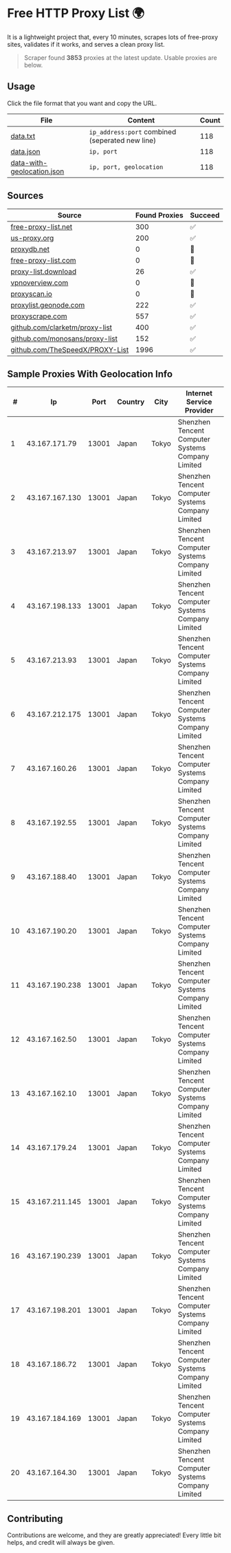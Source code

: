 
# Free HTTP Proxy List 🌍

It is a lightweight project that, every 10 minutes, scrapes lots of free-proxy sites, validates if it works, and serves a clean proxy list.


> Scraper found **3853** proxies at the latest update. Usable proxies are below.

## Usage

Click the file format that you want and copy the URL.


|File|Content|Count|
|----|-------|-----|
|[data.txt](https://raw.githubusercontent.com/themiralay/Proxy-List-World/master/data.txt)|`ip_address:port` combined (seperated new line)|118|
|[data.json](https://raw.githubusercontent.com/themiralay/Proxy-List-World/master/data.json)|`ip, port`|118|
|[data-with-geolocation.json](https://raw.githubusercontent.com/themiralay/Proxy-List-World/master/data-with-geolocation.json)|`ip, port, geolocation`|118|

## Sources

|Source|Found Proxies|Succeed|
|------|-------------|-------|
|[free-proxy-list.net](https://free-proxy-list.net)|300|✅|
|[us-proxy.org](https://www.us-proxy.org)|200|✅|
|[proxydb.net](http://proxydb.net)|0|🚫|
|[free-proxy-list.com](https://free-proxy-list.com/?page=&port=&type%5B%5D=http&type%5B%5D=https&up_time=0&search=Search)|0|🚫|
|[proxy-list.download](https://www.proxy-list.download/HTTP)|26|✅|
|[vpnoverview.com](https://vpnoverview.com/privacy/anonymous-browsing/free-proxy-servers)|0|🚫|
|[proxyscan.io](https://www.proxyscan.io)|0|🚫|
|[proxylist.geonode.com](https://proxylist.geonode.com/api/proxy-list?limit=300&page=1&sort_by=lastChecked&sort_type=desc&protocols=http,https)|222|✅|
|[proxyscrape.com](https://api.proxyscrape.com/v2/?request=displayproxies&protocol=http&timeout=10000&country=all&ssl=all&anonymity=all)|557|✅|
|[github.com/clarketm/proxy-list](https://raw.githubusercontent.com/clarketm/proxy-list/master/proxy-list-raw.txt)|400|✅|
|[github.com/monosans/proxy-list](https://raw.githubusercontent.com/monosans/proxy-list/main/proxies/http.txt)|152|✅|
|[github.com/TheSpeedX/PROXY-List](https://raw.githubusercontent.com/TheSpeedX/PROXY-List/master/http.txt)|1996|✅|


## Sample Proxies With Geolocation Info

|#|Ip|Port|Country|City|Internet Service Provider|
|-|--|----|-------|----|-------------------------|
|1|43.167.171.79|13001|Japan|Tokyo|Shenzhen Tencent Computer Systems Company Limited|
|2|43.167.167.130|13001|Japan|Tokyo|Shenzhen Tencent Computer Systems Company Limited|
|3|43.167.213.97|13001|Japan|Tokyo|Shenzhen Tencent Computer Systems Company Limited|
|4|43.167.198.133|13001|Japan|Tokyo|Shenzhen Tencent Computer Systems Company Limited|
|5|43.167.213.93|13001|Japan|Tokyo|Shenzhen Tencent Computer Systems Company Limited|
|6|43.167.212.175|13001|Japan|Tokyo|Shenzhen Tencent Computer Systems Company Limited|
|7|43.167.160.26|13001|Japan|Tokyo|Shenzhen Tencent Computer Systems Company Limited|
|8|43.167.192.55|13001|Japan|Tokyo|Shenzhen Tencent Computer Systems Company Limited|
|9|43.167.188.40|13001|Japan|Tokyo|Shenzhen Tencent Computer Systems Company Limited|
|10|43.167.190.20|13001|Japan|Tokyo|Shenzhen Tencent Computer Systems Company Limited|
|11|43.167.190.238|13001|Japan|Tokyo|Shenzhen Tencent Computer Systems Company Limited|
|12|43.167.162.50|13001|Japan|Tokyo|Shenzhen Tencent Computer Systems Company Limited|
|13|43.167.162.10|13001|Japan|Tokyo|Shenzhen Tencent Computer Systems Company Limited|
|14|43.167.179.24|13001|Japan|Tokyo|Shenzhen Tencent Computer Systems Company Limited|
|15|43.167.211.145|13001|Japan|Tokyo|Shenzhen Tencent Computer Systems Company Limited|
|16|43.167.190.239|13001|Japan|Tokyo|Shenzhen Tencent Computer Systems Company Limited|
|17|43.167.198.201|13001|Japan|Tokyo|Shenzhen Tencent Computer Systems Company Limited|
|18|43.167.186.72|13001|Japan|Tokyo|Shenzhen Tencent Computer Systems Company Limited|
|19|43.167.184.169|13001|Japan|Tokyo|Shenzhen Tencent Computer Systems Company Limited|
|20|43.167.164.30|13001|Japan|Tokyo|Shenzhen Tencent Computer Systems Company Limited|



## Contributing

Contributions are welcome, and they are greatly appreciated! Every
little bit helps, and credit will always be given.

